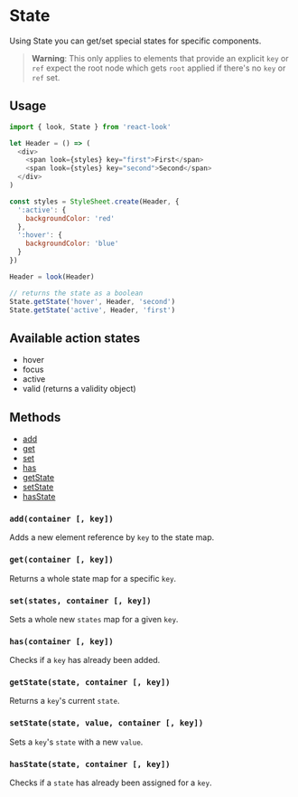 # State
Using State you can get/set special states for specific components.<br>

> **Warning**: This only applies to elements that provide an explicit `key` or `ref` expect the root node which gets `root` applied if there's no `key` or `ref` set.<br>

## Usage

```javascript
import { look, State } from 'react-look'

let Header = () => (
  <div>
    <span look={styles} key="first">First</span>
    <span look={styles} key="second">Second</span>
  </div>
)

const styles = StyleSheet.create(Header, {
  ':active': {
    backgroundColor: 'red'
  },
  ':hover': {
    backgroundColor: 'blue'
  }
})

Header = look(Header)

// returns the state as a boolean
State.getState('hover', Header, 'second')
State.getState('active', Header, 'first')
```

## Available action states
* hover
* focus
* active
* valid (returns a validity object)

## Methods
- [add](#addcontainer--key)
- [get](#getcontainer--key)
- [set](#setstates-container--key)
- [has](#hascontainer--key)
- [getState](#getstatestate-container--key)
- [setState](#setstatestate-value-container--key)
- [hasState](#hasstatecontainer-state)


### `add(container [, key])`
Adds a new element reference by `key` to the state map.

### `get(container [, key])`
Returns a whole state map for a specific `key`.

### `set(states, container [, key])`
Sets a whole new `states` map for a given `key`.

### `has(container [, key])`
Checks if a `key` has already been added.

### `getState(state, container [, key])`
Returns a `key`'s current `state`.

### `setState(state, value, container [, key])`
Sets a `key`'s `state` with a new `value`.

### `hasState(state, container [, key])`
Checks if a `state` has already been assigned for a `key`.
